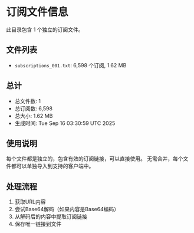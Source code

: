 # 订阅文件信息

此目录包含 1 个独立的订阅文件。

## 文件列表

- `subscriptions_001.txt`: 6,598 个订阅, 1.62 MB

## 总计
- 总文件数: 1
- 总订阅数: 6,598
- 总大小: 1.62 MB
- 生成时间: Tue Sep 16 03:30:59 UTC 2025

## 使用说明
每个文件都是独立的，包含有效的订阅链接，可以直接使用。
无需合并，每个文件都可以单独导入到支持的客户端中。

## 处理流程
1. 获取URL内容
2. 尝试Base64解码（如果内容是Base64编码）
3. 从解码后的内容中提取订阅链接
4. 保存唯一链接到文件

